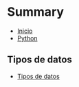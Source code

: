 # Summary

* [Inicio](0_Introducción\0_Sobre_Esta_Guía.md)
* [Python](0_Introducción\1_Un_poco_de_python.md)

## Tipos de datos

* [Tipos de datos](1.Tipos.de.datos\0_Tipos_de_datos.md)
